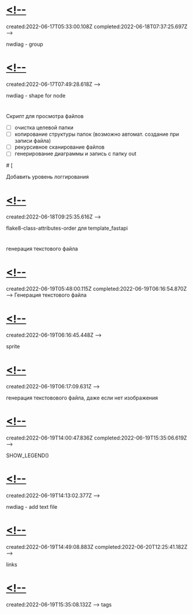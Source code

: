 # [<!--](#DONE:0)
<card>
created:2022-06-17T05:33:00.108Z completed:2022-06-18T07:37:25.697Z -->

nwdiag - group
</card>
# [<!--](#TODO:0)
<card>
created:2022-06-17T07:49:28.618Z
-->

nwdiag - shape for node
</card>
# [](#TODO:-20)
<card>
<!--
created:2022-06-17T07:49:55.490Z
-->

Скрипт для просмотра файлов
- [ ] очистка целевой папки
- [ ] копирование структуры папок (возможно автомат. создание при записи файла)
- [ ] рекурсивное сканирование файлов
- [ ] генерирование диаграммы и запись с папку out
</card>
# [<!--](#TODO:-10)
<card>
created:2022-06-18T07:50:04.689Z
-->

Добавить уровень логгирования
</card>
# [<!--](#TODO:-20)
<card>
created:2022-06-18T09:25:35.616Z
-->

flake8-class-attributes-order для template_fastapi
</card>
# [](#TODO:-40)
<card>
<!--
created:2022-06-19T05:46:09.174Z
-->

генерация текстового файла
</card>
# [<!--](#DONE:-10)
created:2022-06-19T05:48:00.115Z completed:2022-06-19T06:16:54.870Z -->
Генерация текстового файла
# [<!--](#TEST:-40)
<card>
created:2022-06-19T06:16:45.448Z
-->

sprite
</card>
# [<!--](#TODO:-40)
<card>
created:2022-06-19T06:17:09.631Z
-->

генерация текстовового файла, даже если нет изображения
</card>
# [<!--](#DONE:-20)
<card>
created:2022-06-19T14:00:47.836Z completed:2022-06-19T15:35:06.619Z -->

SHOW_LEGEND()
</card>
# [<!--](#TODO:-50)
<card>
created:2022-06-19T14:13:02.377Z
-->

nwdiag - add text file
</card>
# [<!--](#DONE:-30)
<card>
created:2022-06-19T14:49:08.883Z completed:2022-06-20T12:25:41.182Z -->

links
</card>
# [<!--](#TEST:-10)
created:2022-06-19T15:35:08.132Z
-->
tags